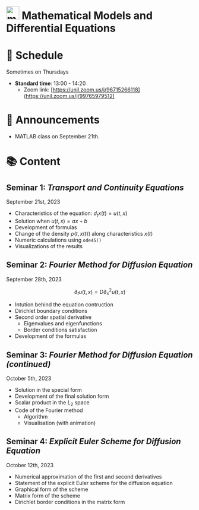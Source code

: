 # <img src="mmde_logo.png" alt="mmde_logo" width="35" height="35"> Mathematical Models and Differential Equations

# 📅 Schedule 

Sometimes on Thursdays
- **Standard time**: 13:00 - 14:20
    - Zoom link: [https://unil.zoom.us/j/96715266118](https://unil.zoom.us/j/99765979512)

# 📢 Announcements

* MATLAB class on September 21th.

# 📚 Content

## Seminar 1: _Transport and Continuity Equations_

September 21st, 2023

- Characteristics of the equation: $d_t x(t) = u(t, x)$
- Solution when $u(t, x) = ax + b$
- Development of formulas
- Change of the density $\rho(t, x(t))$ along characteristics $x(t)$
- Numeric calculations using `ode45()`
- Visualizations of the results

## Seminar 2: _Fourier Method for Diffusion Equation_

September 28th, 2023

$$\partial_t u(t, x) = D \partial_x^2 u(t, x)$$

- Intution behind the equation contruction
- Dirichlet boundary conditions
- Second order spatial derivative
    - Eigenvalues and eigenfunctions
    - Border conditions satisfaction
- Development of the formulas

## Seminar 3: _Fourier Method for Diffusion Equation (continued)_

October 5th, 2023

- Solution in the special form
- Development of the final solution form
- Scalar product in the $L_2$ space
- Code of the Fourier method
    - Algorithm
    - Visualisation (with animation)

## Seminar 4: _Explicit Euler Scheme for Diffusion Equation_

October 12th, 2023

- Numerical approximation of the first and second derivatives
- Statement of the explicit Euler scheme for the diffusion equation
- Graphical form of the scheme
- Matrix form of the scheme
- Dirichlet border conditions in the matrix form
